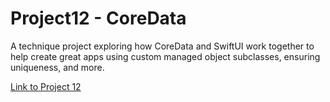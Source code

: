# Project12 - CoreData

A technique project exploring how CoreData and SwiftUI work together to help create great apps using custom managed object subclasses, ensuring uniqueness, and more.

[Link to Project 12](https://www.hackingwithswift.com/100/swiftui/57)
